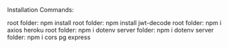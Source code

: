 Installation Commands:

root folder: npm install
root folder: npm install jwt-decode
root folder: npm i axios heroku
root folder: npm i dotenv
server folder: npm i dotenv
server folder: npm i cors pg express
